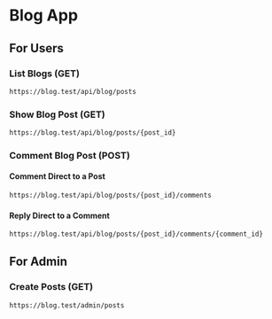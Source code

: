 # Blog App


## For Users
### List Blogs (GET)
```bash
https://blog.test/api/blog/posts
```
### Show Blog Post (GET)
```bash
https://blog.test/api/blog/posts/{post_id}
```

### Comment Blog Post (POST)

#### Comment Direct to a Post
```bash
https://blog.test/api/blog/posts/{post_id}/comments
```

#### Reply Direct to a Comment
```bash
https://blog.test/api/blog/posts/{post_id}/comments/{comment_id}
```


## For Admin

### Create Posts (GET)
```bash
https://blog.test/admin/posts
```
